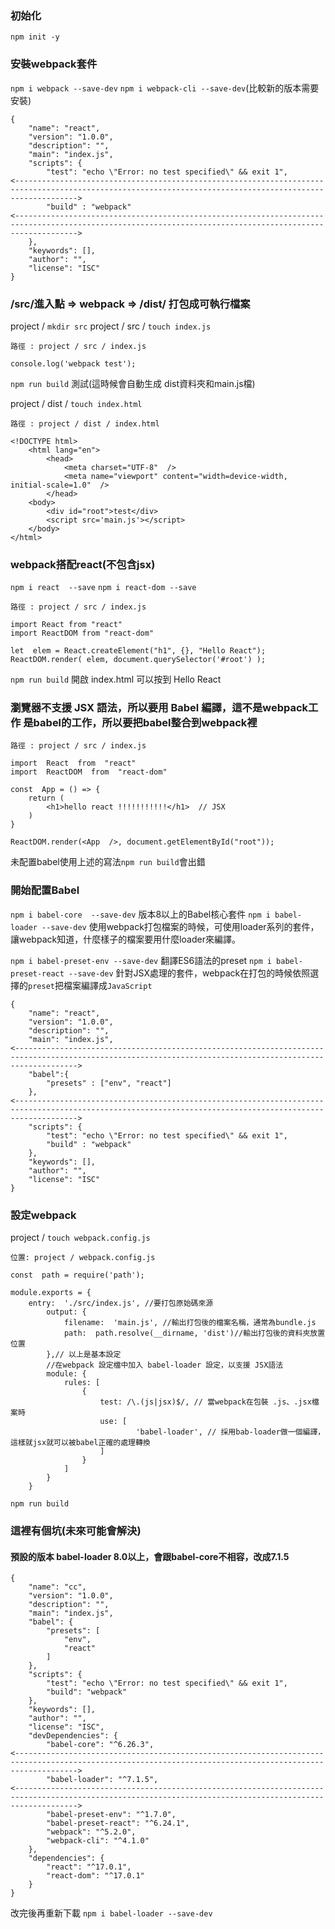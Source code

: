 
### 初始化

`npm init -y`

### 安裝webpack套件

`npm i webpack --save-dev`
`npm i webpack-cli --save-dev`(比較新的版本需要安裝)

```
{
	"name": "react",
	"version": "1.0.0",
	"description": "",
	"main": "index.js",
	"scripts": {
		"test": "echo \"Error: no test specified\" && exit 1",
<---------------------------------------------------------------------------------------------------------------------------------------------------------->
		"build" : "webpack"
<---------------------------------------------------------------------------------------------------------------------------------------------------------->
	},
	"keywords": [],
	"author": "",
	"license": "ISC"
}
```
###  /src/進入點 => webpack => /dist/ 打包成可執行檔案
project / `mkdir src`
project / src / `touch index.js`

```
路徑 : project / src / index.js 

console.log('webpack test');
```

`npm run build` 測試(這時候會自動生成 dist資料夾和main.js檔)

project / dist / `touch index.html`
```
路徑 : project / dist / index.html

<!DOCTYPE html>
	<html lang="en">
		<head>
			<meta charset="UTF-8"  />
			<meta name="viewport" content="width=device-width, initial-scale=1.0"  />
		</head>
	<body>
		<div id="root">test</div>
		<script src='main.js'></script>
	</body>
</html>
```

### webpack搭配react(不包含jsx)

`npm i react  --save`
`npm i react-dom --save`

```
路徑 : project / src / index.js 

import React from "react"
import ReactDOM from "react-dom"

let  elem = React.createElement("h1", {}, "Hello React");
ReactDOM.render( elem, document.querySelector('#root') );
```

`npm run build` 開啟 index.html 可以按到 Hello React

### 瀏覽器不支援 JSX 語法，所以要用 Babel 編譯，這不是webpack工作 是babel的工作，所以要把babel整合到webpack裡

```
路徑 : project / src / index.js

import  React  from  "react"
import  ReactDOM  from  "react-dom"

const  App = () => {
	return (
		<h1>hello react !!!!!!!!!!!</h1>  // JSX
	)
}

ReactDOM.render(<App  />, document.getElementById("root"));
```
未配置babel使用上述的寫法`npm run build`會出錯

### 開始配置Babel 

`npm i babel-core  --save-dev`  版本8以上的Babel核心套件
`npm i babel-loader --save-dev` 使用webpack打包檔案的時候，可使用loader系列的套件，讓webpack知道，什麼樣子的檔案要用什麼loader來編譯。

`npm i babel-preset-env --save-dev` 翻譯ES6語法的preset
`npm i babel-preset-react --save-dev` 針對JSX處理的套件，webpack在打包的時候依照選擇的`preset`把檔案編譯成`JavaScript`


```
{
	"name": "react",
	"version": "1.0.0",
	"description": "",
	"main": "index.js",
<---------------------------------------------------------------------------------------------------------------------------------------------------------->
	"babel":{
		"presets" : ["env", "react"]	
	},
<---------------------------------------------------------------------------------------------------------------------------------------------------------->
	"scripts": {
		"test": "echo \"Error: no test specified\" && exit 1",
		"build" : "webpack"
	},
	"keywords": [],
	"author": "",
	"license": "ISC"
}
```



### 設定webpack
project / `touch webpack.config.js`
```
位置: project / webpack.config.js

const  path = require('path');

module.exports = {
	entry:  './src/index.js', //要打包原始碼來源
		output: {
			filename:  'main.js', //輸出打包後的檔案名稱，通常為bundle.js
			path:  path.resolve(__dirname, 'dist')//輸出打包後的資料夾放置位置
		},// 以上是基本設定
		//在webpack 設定檔中加入 babel-loader 設定，以支援 JSX語法
		module: {
			rules: [
				{
					test: /\.(js|jsx)$/, // 當webpack在包裝 .js、.jsx檔案時
					use: [
							'babel-loader', // 採用bab-loader做一個編譯，這樣就jsx就可以被babel正確的處理轉換
					]
				}
			]
		}
	}
```
`npm run build`

### 這裡有個坑(未來可能會解決)

#### 預設的版本 babel-loader 8.0以上，會跟babel-core不相容，改成7.1.5

```
{
	"name": "cc",
	"version": "1.0.0",
	"description": "",
	"main": "index.js",
	"babel": {
		"presets": [
			"env",
			"react"
		]
	},
	"scripts": {
		"test": "echo \"Error: no test specified\" && exit 1",
		"build": "webpack"
	},
	"keywords": [],
	"author": "",
	"license": "ISC",
	"devDependencies": {
		"babel-core": "^6.26.3",
<---------------------------------------------------------------------------------------------------------------------------------------------------------->
		"babel-loader": "^7.1.5",
<---------------------------------------------------------------------------------------------------------------------------------------------------------->
		"babel-preset-env": "^1.7.0",
		"babel-preset-react": "^6.24.1",
		"webpack": "^5.2.0",
		"webpack-cli": "^4.1.0"
	},
	"dependencies": {
		"react": "^17.0.1",
		"react-dom": "^17.0.1"
	}
}
```
改完後再重新下載
`npm i babel-loader --save-dev`

